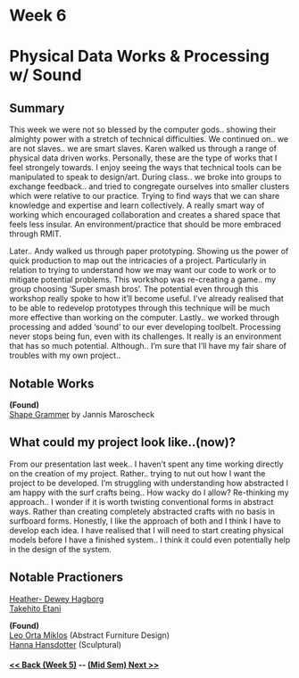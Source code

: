 # Week 6 <br />

# Physical Data Works & Processing w/ Sound <br />

## Summary <br />
This week we were not so blessed by the computer gods.. showing their almighty power with a stretch of technical difficulties. We continued on.. we are not slaves.. we are smart slaves. Karen walked us through a range of physical data driven works. Personally, these are the type of works that I feel strongely towards. I enjoy seeing the ways that technical tools can be manipulated to speak to design/art. During class.. we broke into groups to exchange feedback.. and tried to congregate ourselves into smaller clusters which were relative to our practice. Trying to find ways that we can share knowledge and expertise and learn collectively. A really smart way of working which encouraged collaboration and creates a shared space that feels less insular. An environment/practice that should be more embraced through RMIT. 

Later.. Andy walked us through paper prototyping. Showing us the power of quick production to map out the intricacies of a project. Particularly in relation to trying to understand how we may want our code to work or to mitigate potential problems. This workshop was re-creating a game.. my group choosing ‘Super smash bros’. The potential even through this workshop really spoke to how it’ll become useful. I’ve already realised that to be able to redevelop prototypes through this technique will be much more effective than working on the computer. Lastly.. we worked through processing and added ‘sound’ to our ever developing toolbelt. Processing never stops being fun, even with its challenges. It really is an environment that has so much potential. Although.. I’m sure that I’ll have my fair share of troubles with my own project.. 


## Notable Works <br />
**(Found)** <br />
[Shape Grammer](https://www.slanted.de/product/shape-grammars/) by Jannis Maroscheck

## What could my project look like..(now)?
From our presentation last week.. I haven’t spent any time working directly on the creation of my project. Rather.. trying to nut out how I want the project to be developed. I’m struggling with understanding how abstracted I am happy with the surf crafts being.. How wacky do I allow? Re-thinking my approach.. I wonder if it is worth twisting conventional forms in abstract ways. Rather than creating completely abstracted crafts with no basis in surfboard forms. Honestly, I like the approach of both and I think I have to develop each idea. I have realised that I will need to start creating physical models before I have a finished system.. I think it could even potentially help in the design of the system. 



## Notable Practioners <br />
[Heather- Dewey Hagborg](http://www.deweyhagborg.com/) <br />
[Takehito Etani](http://takehito-etani-it95.squarespace.com/transparent-footprints-of-invisible-giants/) <br />

**(Found)** <br />
[Leo Orta Miklos](https://www.instagram.com/ortamiklos/) (Abstract Furniture Design) <br />
[Hanna Hansdotter](https://www.instagram.com/hannahansdotter/) (Sculptural) <br />



#### [<< Back (Week 5)](https://louiseastt.github.io/Slave2/Week%201/) -- [(Mid Sem) Next >>](https://louiseastt.github.io/Slave2/Week%206.5%20(Mid%20Sem)/)
